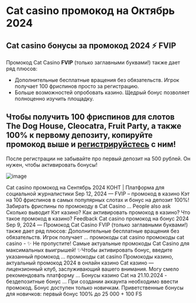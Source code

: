 # Cat casino промокод на Октябрь 2024

## Cat casino бонусы за промокод 2024 ⚡ FVIP

Промокод Cat Casino **FVIP** (только заглавными буквами!) также дает ряд плюсов:
- Дополнительные бесплатные вращения без обязательств. Игрок получает 100 фриспинов просто за регистрацию.
- Больше возможностей опробовать казино. Щедрый бонус позволяет полноценно изучить площадку.

## Чтобы получить 100 фриспинов для слотов The Dog House, Cleocatra, Fruit Party, а также 100% к первому депозиту, копируйте промокод выше и [регистрируйстесь](https://linkcasino.ru/r7_casino) с ним!

После регистрации не забывайте про первый депозит на 500 рублей. Он нужен, чтобы активировать бонусы!

![image](https://github.com/user-attachments/assets/a4e9171f-2d88-4654-98b9-615aeab405f2)

Cat casino промокод на Сентябрь 2024 КОНТ | Платформа для социальной журналистики Sep 12, 2024 — FVIP – промокод в казино Кэт на 100 фриспинов в самых популярных слотах и бонус на депозит 100%!Забирать фриспины по промокоду в Cat Casino ... People also ask Сколько выводит Кэт казино? Как активировать промокод в казино? Что такое промокод в казино? Feedback Cat casino промокод на бонус 2024 Sep 9, 2024 — Промокод Cat Casino FVIP (только заглавными буквами!) также дает ряд плюсов: Дополнительные бесплатные вращения без обязательств. Игрок получает ... промокоды cat casino промокоды cat casino - ✨ Не пропустите! Самые актуальные промокоды Cat Casino для максимальных выигрышей! ✨Чтобы активировать бонус, введите указанный промокод ... промокоды cat casino Промокоды казино, актуальный промокод 2024 в онлайн казино Cat казино — лицензионный клуб, заслуживающий вашего внимания. Могу смело рекомендовать платформу ... Бонусы казино Cat на 21.10.2024 - бездепозитные бонус ... При создании аккаунта необходимо ввести промокод. Бонус доступен только новичкам. Приветственные бонусы для новичков: первый бонус 100% до 25 000 + 100 FS
